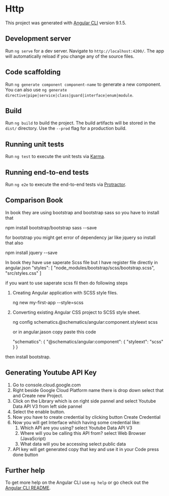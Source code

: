 # Http

This project was generated with [Angular CLI](https://github.com/angular/angular-cli) version 9.1.5.

## Development server

Run `ng serve` for a dev server. Navigate to `http://localhost:4200/`. The app will automatically reload if you change any of the source files.

## Code scaffolding

Run `ng generate component component-name` to generate a new component. You can also use `ng generate directive|pipe|service|class|guard|interface|enum|module`.

## Build

Run `ng build` to build the project. The build artifacts will be stored in the `dist/` directory. Use the `--prod` flag for a production build.

## Running unit tests

Run `ng test` to execute the unit tests via [Karma](https://karma-runner.github.io).

## Running end-to-end tests

Run `ng e2e` to execute the end-to-end tests via [Protractor](http://www.protractortest.org/).

## Comparison Book
In book they are using bootstrap and bootstrap sass so you have to install that

npm install bootstrap/bootstrap sass --save 

for bootstrap you might get error of dependency jar like jquery so install that also

npm install jquery --save

In book they have use saperate Scss file but I have register file directly in angular.json
"styles": [
              "node_modules/bootstrap/scss/bootstrap.scss",
              "src/styles.css"
            ]
            
 if you want to use saperate scss fil then do following steps
 1. Creating Angular application with SCSS style files.
    
    ng new my-first-app --style=scss
 
 2. Converting existing Angular CSS project to SCSS style sheet.
 
     ng config schematics.@schematics/angular:component.styleext scss  
     
     or in angular.jason copy paste this code
     
     "schematics": {
      "@schematics/angular:component": {
      "styleext": "scss"
    }
}
 
 then install bootstrap.


 ## Generating Youtube API Key
 
 1. Go to console.cloud.google.com
 2. Right beside Google Cloud Platform name there is drop down select that and Create new Project.
 3. Click on the Library which is on right side pannel and select Youtube Data API V3 from left side pannel
 4. Select the enable button.
 5. Now you have to create credential by clicking button Create Credential
 6. Now you will get Interface which having some credential like:
      1. Which API are you using?
        select Youtube Data API V3
      2. Where will you be calling this API from?
        select Web Browser (JavaScript) 
      3. What data will you be accessing
        select public data
7.  API key will get generated copy that key and use it in your Code press done button 

## Further help

To get more help on the Angular CLI use `ng help` or go check out the [Angular CLI README](https://github.com/angular/angular-cli/blob/master/README.md).
